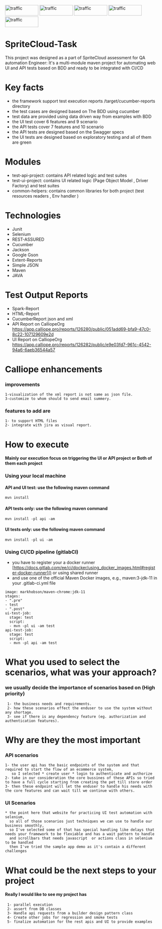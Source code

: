 <div>
<img  alt="traffic" src="https://img.shields.io/badge/Java-ED8B00?style=for-the-badge&logo=java&logoColor=white" width="110" height="35"/>
<img  alt="traffic" src="https://img.shields.io/badge/Selenium-43B02A?style=for-the-badge&logo=Selenium&logoColor=white" width="110" height="35"/>
<img  alt="traffic" src="https://img.shields.io/badge/apache_maven-C71A36?style=for-the-badge&logo=apachemaven&logoColor=white" width="110" height="35"/>
<img  alt="traffic" src="https://itsadeliverything.com/images/cucumber-logo.png" width="110" height="35"/>
<img  alt="traffic" src="https://i0.wp.com/blog.knoldus.com/wp-content/uploads/2020/05/Rest-assured-logo.png?fit=446%2C113&ssl=1" width="110" height="35" />
</div>

# SpriteCloud-Task

This project was designed as a part of SpriteCloud assessment for QA automation Engineer: It's a multi-module maven
project for automating web UI and API tests based on BDD and ready to be integrated with CI/CD

# Key facts

* the framework support test execution reports /target/cucumber-reports directory
* the test cases are designed based on The BDD using cucumber
* test data are provided using data driven way from examples with BDD
* the UI test cover 6 features and 9 scenario
* the API tests cover 7 features and 10 scenario
* the API tests are designed based on the Swagger specs
* the UI tests are designed based on exploratory testing and all of them are green

# Modules

* test-api-project: contains API related logic and test suites
* test-ui-project: contains UI related logic (Page Object Model , Driver Factory) and test suites
* common-helpers: contains common libraries for both project (test resources readers , Env handler )

# Technologies

* Junit
* Selenium
* REST-ASSURED
* Cucumber
* Jackson
* Google Gson
* Extent-Reports
* Simple JSON
* Maven
* JAVA

# Test Output Reports

* Spark-Report
* HTML-Report
* CucumberReport json and xml
* API Report on CalliopeOrg https://app.calliope.pro/reports/126280/public/051add69-bfa9-47c0-8c22-107129609e2d
* UI Report on CalliopeOrg https://app.calliope.pro/reports/126282/public/e9e03fd7-961c-4542-94a6-6aeb36544a57

# Calliope enhancements

### improvements
    1-visualization of the xml report is not same as json file.  
    3-customize to whom should to send email summery.

### features to add are

    1- to support HTML files
    2- integrate with jira as visual report.

# How to execute

#### Mainly our execution focus on triggering the UI or API project or Both of them each project

### Using  your local machine

#### API and UI test: use the following maven command

`mvn install`

#### API tests only: use the following maven command

`mvn install -pl api -am`

#### UI tests only: use the following maven command

`mvn install -pl ui -am`

### Using CI/CD pipeline (gitlabCI)

* you have to register your a docker
  runner [https://docs.gitlab.com/ee/ci/docker/using_docker_images.html#register-docker-runner]() or using shared runner
* and use one of the official Maven Docker images, e.g., maven:3-jdk-11 in your .gitlab-ci.yml file

``` 
image: markhobson/maven-chrome:jdk-11
stages:
- ".pre"
- test
- ".post"
ui-test-job:
  stage: test
  script:
  - mvn -pl ui -am test
api-test-job:
  stage: test
  script:
  - mvn -pl api -am test
```

# What you used to select the scenarios, what was your approach?

### we usually decide the importance of scenarios based on (High priority)

     1- the business needs and requirements.
     2- how these scenarios effect the enduser to use the system without any shortage.
     3- see if there is any dependency feature (eg. authorization and authentication features).

# Why are they the most important

### API scenarios

    1- the user api has the basic endpoints of the system and that required to start the flow of an ecommerce system,
       so I selected * create user * login to authenticate and authorize  
    2- take in our consideration the core bussines of these APIs so tried to have a full cycle starting from creating the pet till store order 
    3- then these endpoint will let the enduser to handle his needs with the core features and can wait till we continue with others.

### UI Scenarios

    * the point here that website for practicing UI test automation with selenium, 
      so all of those scenarios just techniques we can use to handle our business smoothly,
      so I've selected some of that has special handling like delays that needs your framework to be flexiable and has a wait pattern to handle 
      and scrollbars that needs javascript  or actions class in selenium to be handled 
      then I've tried the sample app demo as it's contain a different challenges 

# What could be the next steps to your project

#### Really I would like to see my project has
     1- parallel execution 
     2- assert from DB classes
     3- Handle api requests from a builder design pattern class 
     4- Create other jobs for regression and smoke tests 
     5- finalize automation for the rest apis and UI to provide examples 
